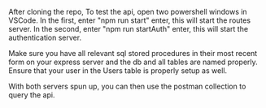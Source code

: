 After cloning the repo, To test the api, open two powershell windows in VSCode. In the first, enter "npm run start" enter, this will start the routes server. In the second, enter "npm run startAuth" enter, this will start the authentication server.

Make sure you have all relevant sql stored procedures in their most recent form on your express server and the db and all tables are named properly. Ensure that your user in the Users table is properly setup as well. 

With both servers spun up, you can then use the postman collection to query the api. 

